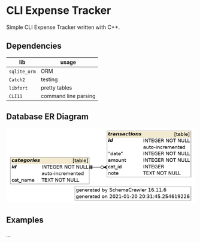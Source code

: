 # CLI Expense Tracker

Simple CLI Expense Tracker written with C++.

## Dependencies

| lib          | usage                |
|--------------|----------------------|
| `sqlite_orm` | ORM                  |
| `Catch2`     | testing              |
| `libfort`    | pretty tables        |
| `CLI11`      | command line parsing |

## Database ER Diagram

![](ER.png)

## Examples

...
